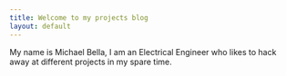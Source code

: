 ```yaml
---
title: Welcome to my projects blog
layout: default
---
```


My name is Michael Bella, I am an Electrical Engineer who likes to hack away at
different projects in my spare time.


